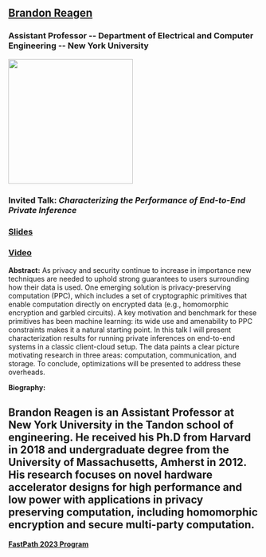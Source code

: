 ## [Brandon Reagen](https://engineering.nyu.edu/faculty/brandon-reagen)
### Assistant Professor -- Department of Electrical and Computer Engineering -- New York University 

<img src="https://engineering.nyu.edu/sites/default/files/styles/square_large_1024_2x/public/2019-09/reagen_headshot.jpg?h=f598f1a4&itok=Uy-mtqEb" width="250">

### Invited Talk:  *Characterizing the Performance of End-to-End Private Inference*

### [Slides]()

### [Video]()

**Abstract:**
As privacy and security continue to increase in importance new techniques are needed to uphold strong guarantees to users surrounding how their data is used. One emerging solution is privacy-preserving computation (PPC), which includes a set of cryptographic primitives that enable computation directly on encrypted data (e.g., homomorphic encryption and garbled circuits). A key motivation and benchmark for these primitives has been machine learning: its wide use and amenability to PPC constraints makes it a natural starting point. In this talk I will present characterization results for running private inferences on end-to-end systems in a classic client-cloud setup. The data paints a clear picture motivating research in three areas: computation, communication, and storage. To conclude, optimizations will be presented to address these overheads.


**Biography:**

Brandon Reagen is an Assistant Professor at New York University in the Tandon school of engineering. He received his Ph.D from Harvard in 2018 and undergraduate degree from the University of Massachusetts, Amherst in 2012. His research focuses on novel hardware accelerator designs for high performance and low power with applications in privacy preserving computation, including homomorphic encryption and secure multi-party computation.
----
**[FastPath 2023 Program](https://fastpath2023.github.io/FastPath2023/)**

